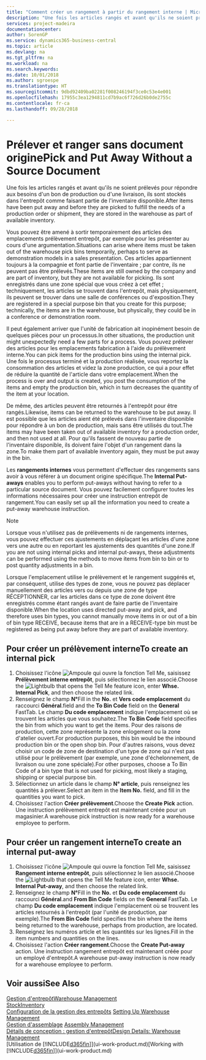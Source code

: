 ```yaml
---
title: "Comment créer un rangement à partir du rangement interne | Microsoft Docs"
description: "Une fois les articles rangés et avant qu'ils ne soient prélevés pour répondre aux besoins d'un bon de production ou d'une livraison, ils sont stockés dans l'entrepôt comme faisant partie de l'inventaire disponible."
services: project-madeira
documentationcenter: 
author: SorenGP
ms.service: dynamics365-business-central
ms.topic: article
ms.devlang: na
ms.tgt_pltfrm: na
ms.workload: na
ms.search.keywords: 
ms.date: 10/01/2018
ms.author: sgroespe
ms.translationtype: HT
ms.sourcegitcommit: 9dbd92409ba02281f008246194f3ce0c53e4e001
ms.openlocfilehash: 17955c3ea1294811cd7b9ac6f726d26b0de2755c
ms.contentlocale: fr-ca
ms.lasthandoff: 09/28/2018

---
```

# <a name="pick-and-put-away-without-a-source-document"></a><span data-ttu-id="48268-103">Prélever et ranger sans document origine</span><span class="sxs-lookup"><span data-stu-id="48268-103">Pick and Put Away Without a Source Document</span></span>
<span data-ttu-id="48268-104">Une fois les articles rangés et avant qu'ils ne soient prélevés pour répondre aux besoins d'un bon de production ou d'une livraison, ils sont stockés dans l'entrepôt comme faisant partie de l'inventaire disponible.</span><span class="sxs-lookup"><span data-stu-id="48268-104">After items have been put away and before they are picked to fulfill the needs of a production order or shipment, they are stored in the warehouse as part of available inventory.</span></span>  

<span data-ttu-id="48268-105">Vous pouvez être amené à sortir temporairement des articles des emplacements prélèvement entrepôt, par exemple pour les présenter au cours d'une argumentation.</span><span class="sxs-lookup"><span data-stu-id="48268-105">Situations can arise where items must be taken out of the warehouse pick bins temporarily, perhaps to serve as demonstration models in a sales presentation.</span></span> <span data-ttu-id="48268-106">Ces articles appartiennent toujours à la compagnie et font partie de l'inventaire ; par contre, ils ne peuvent pas être prélevés.</span><span class="sxs-lookup"><span data-stu-id="48268-106">These items are still owned by the company and are part of inventory, but they are not available for picking.</span></span> <span data-ttu-id="48268-107">Ils sont enregistrés dans une zone spécial que vous créez à cet effet ; techniquement, les articles se trouvent dans l'entrepôt, mais physiquement, ils peuvent se trouver dans une salle de conférences ou d'exposition.</span><span class="sxs-lookup"><span data-stu-id="48268-107">They are registered in a special purpose bin that you create for this purpose; technically, the items are in the warehouse, but physically, they could be in a conference or demonstration room.</span></span>  

<span data-ttu-id="48268-108">Il peut également arriver que l'unité de fabrication ait inopinément besoin de quelques pièces pour un processus.</span><span class="sxs-lookup"><span data-stu-id="48268-108">In other situations, the production unit might unexpectedly need a few parts for a process.</span></span> <span data-ttu-id="48268-109">Vous pouvez prélever des articles pour les emplacements fabrication à l'aide du prélèvement interne.</span><span class="sxs-lookup"><span data-stu-id="48268-109">You can pick items for the production bins using the internal pick.</span></span> <span data-ttu-id="48268-110">Une fois le processus terminé et la production réalisée, vous reportez la consommation des articles et videz la zone production, ce qui a pour effet de réduire la quantité de l'article dans votre emplacement.</span><span class="sxs-lookup"><span data-stu-id="48268-110">When the process is over and output is created, you post the consumption of the items and empty the production bin, which in turn decreases the quantity of the item at your location.</span></span>  

<span data-ttu-id="48268-111">De même, des articles peuvent être retournés à l'entrepôt pour être rangés.</span><span class="sxs-lookup"><span data-stu-id="48268-111">Likewise, items can be returned to the warehouse to be put away.</span></span> <span data-ttu-id="48268-112">Il est possible que les articles aient été prélevés dans l'inventaire disponible pour répondre à un bon de production, mais sans être utilisés du tout.</span><span class="sxs-lookup"><span data-stu-id="48268-112">The items may have been taken out of available inventory for a production order, and then not used at all.</span></span> <span data-ttu-id="48268-113">Pour qu'ils fassent de nouveau partie de l'inventaire disponible, ils doivent faire l'objet d'un rangement dans la zone.</span><span class="sxs-lookup"><span data-stu-id="48268-113">To make them part of available inventory again, they must be put away in the bin.</span></span>  

<span data-ttu-id="48268-114">Les **rangements internes** vous permettent d'effectuer des rangements sans avoir à vous référer à un document origine spécifique.</span><span class="sxs-lookup"><span data-stu-id="48268-114">The **Internal Put-aways** enables you to perform put-aways without having to refer to a particular source document.</span></span> <span data-ttu-id="48268-115">Vous pouvez facilement configurer toutes les informations nécessaires pour créer une instruction entrepôt de rangement.</span><span class="sxs-lookup"><span data-stu-id="48268-115">You can easily set up all the information you need to create a put-away warehouse instruction.</span></span>  

> [!NOTE]  
>  <span data-ttu-id="48268-116">Lorsque vous n'utilisez pas de prélèvements ni de rangements internes, vous pouvez effectuer ces ajustements en déplaçant les articles d'une zone vers une autre ou en reportant les ajustements des quantités d'une zone.</span><span class="sxs-lookup"><span data-stu-id="48268-116">If you are not using internal picks and internal put-aways, these adjustments can be performed using the methods to move items from bin to bin or to post quantity adjustments in a bin.</span></span>  
>   
>  <span data-ttu-id="48268-117">Lorsque l'emplacement utilise le prélèvement et le rangement suggérés et, par conséquent, utilise des types de zone, vous ne pouvez pas déplacer manuellement des articles vers ou depuis une zone de type RÉCEPTIONNER, car les articles dans ce type de zone doivent être enregistrés comme étant rangés avant de faire partie de l'inventaire disponible.</span><span class="sxs-lookup"><span data-stu-id="48268-117">When the location uses directed put-away and pick, and therefore uses bin types, you cannot manually move items in or out of a bin of bin type RECEIVE, because items that are in a RECEIVE-type bin must be registered as being put away before they are part of available inventory.</span></span>  

## <a name="to-create-an-internal-pick"></a><span data-ttu-id="48268-118">Pour créer un prélèvement interne</span><span class="sxs-lookup"><span data-stu-id="48268-118">To create an internal pick</span></span>  
1.  <span data-ttu-id="48268-119">Choisissez l'icône ![Ampoule qui ouvre la fonction Tell Me](media/ui-search/search_small.png "Dites-moi ce que vous voulez faire"), saisissez **Prélèvement interne entrepôt**, puis sélectionnez le lien associé.</span><span class="sxs-lookup"><span data-stu-id="48268-119">Choose the ![Lightbulb that opens the Tell Me feature](media/ui-search/search_small.png "Tell me what you want to do") icon, enter **Whse. Internal Pick**, and then choose the related link.</span></span>  
2.  <span data-ttu-id="48268-120">Renseignez le champ **N°**</span><span class="sxs-lookup"><span data-stu-id="48268-120">Fill in the **No.**</span></span> <span data-ttu-id="48268-121">et **Vers code emplacement** du raccourci **Général**.</span><span class="sxs-lookup"><span data-stu-id="48268-121">field and the **To Bin Code** field on the **General** FastTab.</span></span> <span data-ttu-id="48268-122">Le champ **Du code emplacement** indique l'emplacement où se trouvent les articles que vous souhaitez.</span><span class="sxs-lookup"><span data-stu-id="48268-122">The **To Bin Code** field specifies the bin from which you want to get the items.</span></span> <span data-ttu-id="48268-123">Pour des raisons de production, cette zone représente la zone enlogement ou la zone d'atelier ouvert.</span><span class="sxs-lookup"><span data-stu-id="48268-123">For production purposes, this bin would be the inbound production bin or the open shop bin.</span></span> <span data-ttu-id="48268-124">Pour d'autres raisons, vous devez choisir un code de zone de destination d'un type de zone qui n'est pas utilisé pour le prélèvement (par exemple, une zone d'échelonnement, de livraison ou une zone spéciale).</span><span class="sxs-lookup"><span data-stu-id="48268-124">For other purposes, choose a To Bin Code of a bin type that is not used for picking, most likely a staging, shipping or special purpose bin.</span></span>  
3.  <span data-ttu-id="48268-125">Sélectionnez un article dans le champ **N° article**, puis renseignez les quantités à prélever.</span><span class="sxs-lookup"><span data-stu-id="48268-125">Select an item in the **Item No.** field, and fill in the quantities you want to pick.</span></span>  
4. <span data-ttu-id="48268-126">Choisissez l'action **Créer prélèvement**.</span><span class="sxs-lookup"><span data-stu-id="48268-126">Choose the **Create Pick** action.</span></span> <span data-ttu-id="48268-127">Une instruction prélèvement entrepôt est maintenant créée pour un magasinier.</span><span class="sxs-lookup"><span data-stu-id="48268-127">A warehouse pick instruction is now ready for a warehouse employee to perform.</span></span>  

## <a name="to-create-an-internal-put-away"></a><span data-ttu-id="48268-128">Pour créer un rangement interne</span><span class="sxs-lookup"><span data-stu-id="48268-128">To create an internal put-away</span></span>  
1.  <span data-ttu-id="48268-129">Choisissez l'icône ![Ampoule qui ouvre la fonction Tell Me](media/ui-search/search_small.png "Dites-moi ce que vous voulez faire"), saisissez **Rangement interne entrepôt**, puis sélectionnez le lien associé.</span><span class="sxs-lookup"><span data-stu-id="48268-129">Choose the ![Lightbulb that opens the Tell Me feature](media/ui-search/search_small.png "Tell me what you want to do") icon, enter **Whse. Internal Put-away**, and then choose the related link.</span></span>  
2.  <span data-ttu-id="48268-130">Renseignez le champ **N°**</span><span class="sxs-lookup"><span data-stu-id="48268-130">Fill in the **No.**</span></span> <span data-ttu-id="48268-131">et **Du code emplacement** du raccourci **Général**.</span><span class="sxs-lookup"><span data-stu-id="48268-131">and **From Bin Code** fields on the **General** FastTab.</span></span> <span data-ttu-id="48268-132">Le champ **Du code emplacement** indique l'emplacement où se trouvent les articles retournés à l'entrepôt (par l'unité de production, par exemple).</span><span class="sxs-lookup"><span data-stu-id="48268-132">The **From Bin Code** field specifies the bin where the items being returned to the warehouse, perhaps from production, are located.</span></span>  
3.  <span data-ttu-id="48268-133">Renseignez les numéros article et les quantités sur les lignes.</span><span class="sxs-lookup"><span data-stu-id="48268-133">Fill in the item numbers and quantities on the lines.</span></span>  
4.  <span data-ttu-id="48268-134">Choisissez l'action **Créer rangement**.</span><span class="sxs-lookup"><span data-stu-id="48268-134">Choose the **Create Put-away** action.</span></span> <span data-ttu-id="48268-135">Une instruction rangement entrepôt est maintenant créée pour un employé d'entrepôt.</span><span class="sxs-lookup"><span data-stu-id="48268-135">A warehouse put-away instruction is now ready for a warehouse employee to perform.</span></span>  

## <a name="see-also"></a><span data-ttu-id="48268-136">Voir aussi</span><span class="sxs-lookup"><span data-stu-id="48268-136">See Also</span></span>  
[<span data-ttu-id="48268-137">Gestion d'entrepôt</span><span class="sxs-lookup"><span data-stu-id="48268-137">Warehouse Management</span></span>](warehouse-manage-warehouse.md)  
[<span data-ttu-id="48268-138">Stock</span><span class="sxs-lookup"><span data-stu-id="48268-138">Inventory</span></span>](inventory-manage-inventory.md)  
<span data-ttu-id="48268-139">[Configuration de la gestion des entrepôts](warehouse-setup-warehouse.md)   </span><span class="sxs-lookup"><span data-stu-id="48268-139">[Setting Up Warehouse Management](warehouse-setup-warehouse.md)   </span></span>  
<span data-ttu-id="48268-140">[Gestion d'assemblage](assembly-assemble-items.md)  </span><span class="sxs-lookup"><span data-stu-id="48268-140">[Assembly Management](assembly-assemble-items.md)  </span></span>  
[<span data-ttu-id="48268-141">Détails de conception : gestion d'entrepôt</span><span class="sxs-lookup"><span data-stu-id="48268-141">Design Details: Warehouse Management</span></span>](design-details-warehouse-management.md)  
<span data-ttu-id="48268-142">[Utilisation de [!INCLUDE[d365fin](includes/d365fin_md.md)]](ui-work-product.md)</span><span class="sxs-lookup"><span data-stu-id="48268-142">[Working with [!INCLUDE[d365fin](includes/d365fin_md.md)]](ui-work-product.md)</span></span>

